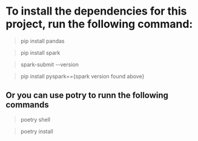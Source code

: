 # To install the dependencies for this project, run the following command:

> pip install pandas

> pip install spark

> spark-submit --version

> pip install pyspark=={spark version found above}

## Or you can use potry to runn the following commands

> poetry shell

> poetry install
